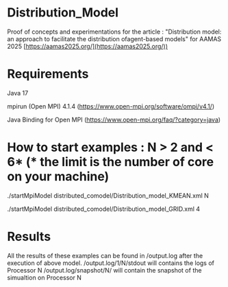 # Distribution_Model

Proof of concepts and experimentations for the article : "Distribution model: an approach to facilitate the distribution ofagent-based models" for AAMAS 2025 [https://aamas2025.org/](https://aamas2025.org/))

# Requirements  
Java 17

mpirun (Open MPI) 4.1.4 (https://www.open-mpi.org/software/ompi/v4.1/)

Java Binding for Open MPI (https://www.open-mpi.org/faq/?category=java)

# How to start examples : N > 2 and < 6*  (* the limit is the number of core on your machine)

./startMpiModel distributed_comodel/Distribution_model_KMEAN.xml N

./startMpiModel distributed_comodel/Distribution_model_GRID.xml 4

# Results 

All the results of these examples can be found in /output.log after the execution of above model.
/output.log/1/N/stdout will contains the logs of Processor N
/output.log/snapshot/N/ will contain the snapshot of the simualtion on Processor N
